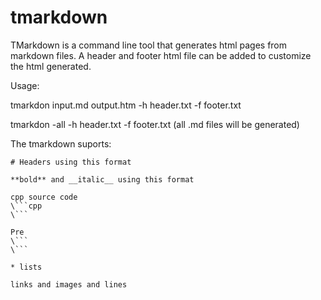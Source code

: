 # tmarkdown

TMarkdown is a command line tool that generates html pages from markdown files.
A header and footer html file can be added to customize the html generated.

Usage:

tmarkdon input.md output.htm -h header.txt -f footer.txt

tmarkdon -all -h header.txt -f footer.txt
(all .md files will be generated)

The tmarkdown suports:

```
# Headers using this format

**bold** and __italic__ using this format

cpp source code
\```cpp
\```

Pre
\```
\```

* lists

links and images and lines


```
